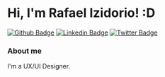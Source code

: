 # Hi, I'm Rafael Izidorio! :D

[![Github Badge](https://img.shields.io/badge/-Github-000?style=flat-square&logo=Github&logoColor=white&link=https://github.com/rafaelizidorio)](https://github.com/rafaelizidorio)
[![Linkedin Badge](https://img.shields.io/badge/-LinkedIn-blue?style=flat-square&logo=Linkedin&logoColor=white&link=https://www.linkedin.com/in/rafaelizidorio/)](https://www.linkedin.com/in/rafaelizidorio/)
[![Twitter Badge](https://img.shields.io/badge/-Twitter-1ca0f1?style=flat-square&labelColor=1ca0f1&logo=twitter&logoColor=white&link=https://twitter.com/anorielthemage)](https://twitter.com/izi_rafael)

### About me
I'm a UX/UI Designer.

<!-- - [Portfolio](https://izidoriodev.netlify.app/) 💻 - all my projects.  -->

